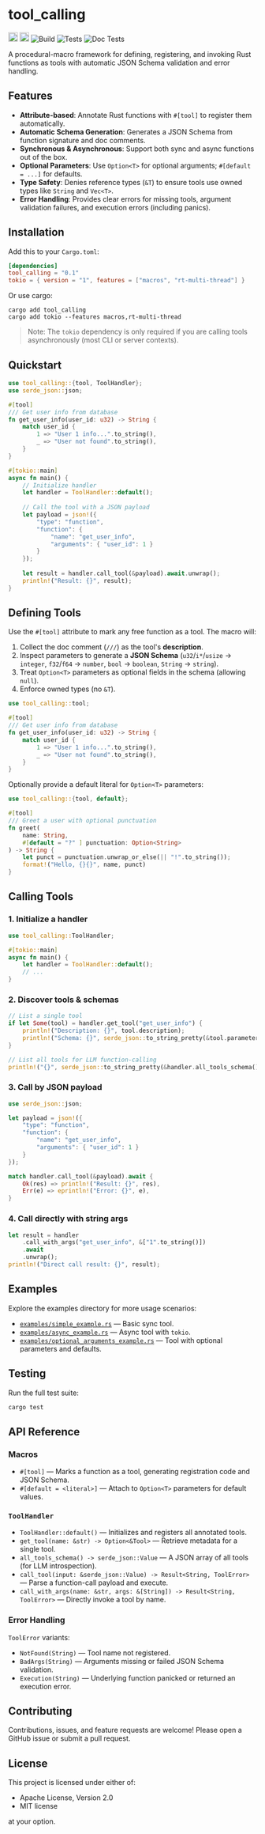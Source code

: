 # tool_calling

<!-- CI / Workflow Badges -->
[<img alt="crates.io" src="https://img.shields.io/crates/v/tool_calling.svg?style=for-the-badge&color=fc8d62&logo=rust" height="19">](https://crates.io/crates/tool_calling)
[<img alt="docs.rs" src="https://img.shields.io/badge/docs.rs-tool_calling-66c2a5?style=for-the-badge&labelColor=555555&logo=docs.rs" height="19">](https://docs.rs/tool_calling)
![Build](https://github.com/ljt019/tool_calling/actions/workflows/build_and_release.yaml/badge.svg?branch=main)
![Tests](https://github.com/ljt019/tool_calling/actions/workflows/tests.yaml/badge.svg?branch=main)
![Doc Tests](https://github.com/ljt019/tool_calling/actions/workflows/doc_tests.yaml/badge.svg?branch=main)

A procedural-macro framework for defining, registering, and invoking Rust functions as tools with automatic JSON Schema validation and error handling.

## Features

- **Attribute-based**: Annotate Rust functions with `#[tool]` to register them automatically.
- **Automatic Schema Generation**: Generates a JSON Schema from function signature and doc comments.
- **Synchronous & Asynchronous**: Support both sync and async functions out of the box.
- **Optional Parameters**: Use `Option<T>` for optional arguments; `#[default = ...]` for defaults.
- **Type Safety**: Denies reference types (`&T`) to ensure tools use owned types like `String` and `Vec<T>`.
- **Error Handling**: Provides clear errors for missing tools, argument validation failures, and execution errors (including panics).

## Installation

Add this to your `Cargo.toml`:

```toml
[dependencies]
tool_calling = "0.1"
tokio = { version = "1", features = ["macros", "rt-multi-thread"] }
```

Or use cargo:
```shell
cargo add tool_calling
cargo add tokio --features macros,rt-multi-thread
```

> Note: The `tokio` dependency is only required if you are calling tools asynchronously (most CLI or server contexts).

## Quickstart

```rust
use tool_calling::{tool, ToolHandler};
use serde_json::json;

#[tool]
/// Get user info from database
fn get_user_info(user_id: u32) -> String {
    match user_id {
        1 => "User 1 info...".to_string(),
        _ => "User not found".to_string(),
    }
}

#[tokio::main]
async fn main() {
    // Initialize handler
    let handler = ToolHandler::default();
    
    // Call the tool with a JSON payload
    let payload = json!({
        "type": "function",
        "function": {
            "name": "get_user_info",
            "arguments": { "user_id": 1 }
        }
    });
    
    let result = handler.call_tool(&payload).await.unwrap();
    println!("Result: {}", result);
}
```

## Defining Tools

Use the `#[tool]` attribute to mark any free function as a tool. The macro will:

1. Collect the doc comment (`///`) as the tool's **description**.
2. Inspect parameters to generate a **JSON Schema** (`u32`/`i*`/`usize` &rarr; `integer`, `f32`/`f64` &rarr; `number`, `bool` &rarr; `boolean`, `String` &rarr; `string`).
3. Treat `Option<T>` parameters as optional fields in the schema (allowing `null`).
4. Enforce owned types (no `&T`).

```rust
use tool_calling::tool;

#[tool]
/// Get user info from database
fn get_user_info(user_id: u32) -> String {
    match user_id {
        1 => "User 1 info...".to_string(),
        _ => "User not found".to_string(),
    }
}
```

Optionally provide a default literal for `Option<T>` parameters:

```rust
use tool_calling::{tool, default};

#[tool]
/// Greet a user with optional punctuation
fn greet(
    name: String,
    #[default = "?" ] punctuation: Option<String>
) -> String {
    let punct = punctuation.unwrap_or_else(|| "!".to_string());
    format!("Hello, {}{}", name, punct)
}
```

## Calling Tools

### 1. Initialize a handler

```rust
use tool_calling::ToolHandler;

#[tokio::main]
async fn main() {
    let handler = ToolHandler::default();
    // ...
}
```

### 2. Discover tools & schemas

```rust
// List a single tool
if let Some(tool) = handler.get_tool("get_user_info") {
    println!("Description: {}", tool.description);
    println!("Schema: {}", serde_json::to_string_pretty(&tool.parameter_schema).unwrap());
}

// List all tools for LLM function-calling
println!("{}", serde_json::to_string_pretty(&handler.all_tools_schema()).unwrap());
```

### 3. Call by JSON payload

```rust
use serde_json::json;

let payload = json!({
    "type": "function",
    "function": {
        "name": "get_user_info",
        "arguments": { "user_id": 1 }
    }
});

match handler.call_tool(&payload).await {
    Ok(res) => println!("Result: {}", res),
    Err(e) => eprintln!("Error: {}", e),
}
```

### 4. Call directly with string args

```rust
let result = handler
    .call_with_args("get_user_info", &["1".to_string()])
    .await
    .unwrap();
println!("Direct call result: {}", result);
```

## Examples

Explore the examples directory for more usage scenarios:

- [`examples/simple_example.rs`](examples/simple_example.rs) — Basic sync tool.
- [`examples/async_example.rs`](examples/async_example.rs) — Async tool with `tokio`.
- [`examples/optional_arguments_example.rs`](examples/optional_arguments_example.rs) — Tool with optional parameters and defaults.

## Testing

Run the full test suite:
```bash
cargo test
```

## API Reference

### Macros

- `#[tool]` — Marks a function as a tool, generating registration code and JSON Schema.
- `#[default = <literal>]` — Attach to `Option<T>` parameters for default values.

### `ToolHandler`

- `ToolHandler::default()` — Initializes and registers all annotated tools.
- `get_tool(name: &str) -> Option<&Tool>` — Retrieve metadata for a single tool.
- `all_tools_schema() -> serde_json::Value` — A JSON array of all tools (for LLM introspection).
- `call_tool(input: &serde_json::Value) -> Result<String, ToolError>` — Parse a function-call payload and execute.
- `call_with_args(name: &str, args: &[String]) -> Result<String, ToolError>` — Directly invoke a tool by name.

### Error Handling

`ToolError` variants:
- `NotFound(String)` — Tool name not registered.
- `BadArgs(String)` — Arguments missing or failed JSON Schema validation.
- `Execution(String)` — Underlying function panicked or returned an execution error.

## Contributing

Contributions, issues, and feature requests are welcome! Please open a GitHub issue or submit a pull request.

## License

This project is licensed under either of:

- Apache License, Version 2.0
- MIT license

at your option.
